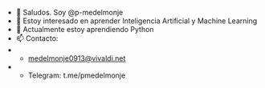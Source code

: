 - 👋 Saludos. Soy @p-medelmonje
- 👀 Estoy interesado en aprender Inteligencia Artificial y Machine Learning
- 🌱 Actualmente estoy aprendiendo Python 
- 📫 Contacto:
-   - medelmonje0913@vivaldi.net
-   - Telegram: t.me/pmedelmonje

<!---
p-medelmonje/p-medelmonje is a ✨ special ✨ repository because its `README.md` (this file) appears on your GitHub profile.
You can click the Preview link to take a look at your changes.
--->
